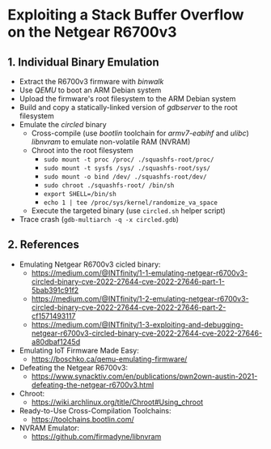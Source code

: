 # Exploiting a Stack Buffer Overflow on the Netgear R6700v3
## 1. Individual Binary Emulation
- Extract the R6700v3 firmware with *binwalk*
- Use *QEMU* to boot an ARM Debian system
- Upload the firmware's root filesystem to the ARM Debian system
- Build and copy a statically-linked version of *gdbserver* to the root filesystem
- Emulate the *circled* binary
  - Cross-compile (use *bootlin* toolchain for *armv7-eabihf* and *ulibc*) *libnvram* to emulate non-volatile RAM (NVRAM)
  - Chroot into the root filesystem
    - `sudo mount -t proc /proc/ ./squashfs-root/proc/`
    - `sudo mount -t sysfs /sys/ ./squashfs-root/sys/`
    - `sudo mount -o bind /dev/ ./squashfs-root/dev/`
    - `sudo chroot ./squashfs-root/ /bin/sh`
    - `export SHELL=/bin/sh`
    - `echo 1 | tee /proc/sys/kernel/randomize_va_space`
  - Execute the targeted binary (use `circled.sh` helper script)
- Trace crash (`gdb-multiarch -q -x circled.gdb`)
## 2. References
- Emulating Netgear R6700v3 cicled binary:
  - https://medium.com/@INTfinity/1-1-emulating-netgear-r6700v3-circled-binary-cve-2022-27644-cve-2022-27646-part-1-5bab391c91f2
  - https://medium.com/@INTfinity/1-2-emulating-netgear-r6700v3-circled-binary-cve-2022-27644-cve-2022-27646-part-2-cf1571493117
  - https://medium.com/@INTfinity/1-3-exploiting-and-debugging-netgear-r6700v3-circled-binary-cve-2022-27644-cve-2022-27646-a80dbaf1245d
- Emulating IoT Firmware Made Easy:
  - https://boschko.ca/qemu-emulating-firmware/
- Defeating the Netgear R6700v3:
  - https://www.synacktiv.com/en/publications/pwn2own-austin-2021-defeating-the-netgear-r6700v3.html
- Chroot:
  - https://wiki.archlinux.org/title/Chroot#Using_chroot
- Ready-to-Use Cross-Compilation Toolchains:
  - https://toolchains.bootlin.com/
- NVRAM Emulator:
  - https://github.com/firmadyne/libnvram
